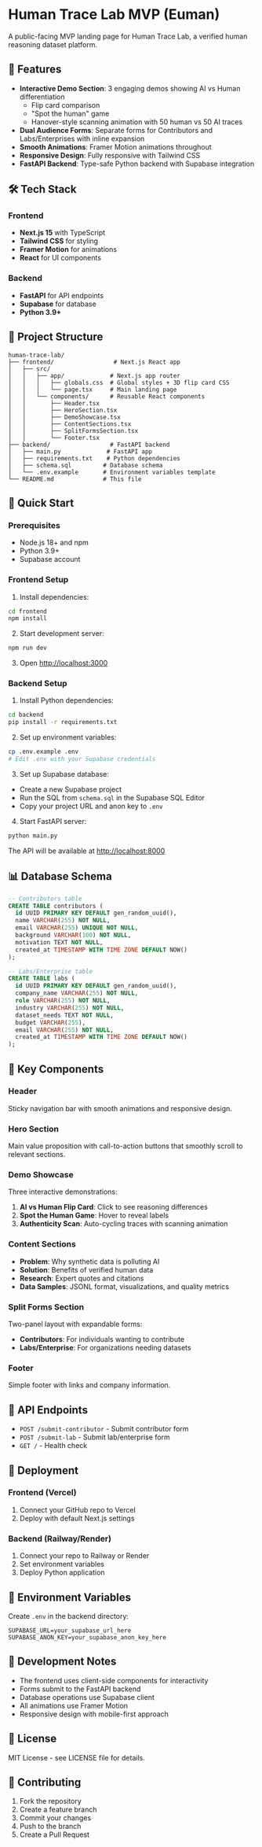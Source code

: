 # Human Trace Lab MVP (Euman)

A public-facing MVP landing page for Human Trace Lab, a verified human reasoning dataset platform.

## 🚀 Features

- **Interactive Demo Section**: 3 engaging demos showing AI vs Human differentiation
  - Flip card comparison
  - "Spot the human" game
  - Hanover-style scanning animation with 50 human vs 50 AI traces
- **Dual Audience Forms**: Separate forms for Contributors and Labs/Enterprises with inline expansion
- **Smooth Animations**: Framer Motion animations throughout
- **Responsive Design**: Fully responsive with Tailwind CSS
- **FastAPI Backend**: Type-safe Python backend with Supabase integration

## 🛠 Tech Stack

### Frontend
- **Next.js 15** with TypeScript
- **Tailwind CSS** for styling
- **Framer Motion** for animations
- **React** for UI components

### Backend
- **FastAPI** for API endpoints
- **Supabase** for database
- **Python 3.9+**

## 📁 Project Structure

```
human-trace-lab/
├── frontend/                 # Next.js React app
│   ├── src/
│   │   ├── app/             # Next.js app router
│   │   │   ├── globals.css  # Global styles + 3D flip card CSS
│   │   │   └── page.tsx     # Main landing page
│   │   └── components/      # Reusable React components
│   │       ├── Header.tsx
│   │       ├── HeroSection.tsx
│   │       ├── DemoShowcase.tsx
│   │       ├── ContentSections.tsx
│   │       ├── SplitFormsSection.tsx
│   │       └── Footer.tsx
├── backend/                 # FastAPI backend
│   ├── main.py             # FastAPI app
│   ├── requirements.txt    # Python dependencies
│   ├── schema.sql         # Database schema
│   └── .env.example       # Environment variables template
└── README.md              # This file
```

## 🚀 Quick Start

### Prerequisites
- Node.js 18+ and npm
- Python 3.9+
- Supabase account

### Frontend Setup

1. Install dependencies:
```bash
cd frontend
npm install
```

2. Start development server:
```bash
npm run dev
```

3. Open [http://localhost:3000](http://localhost:3000)

### Backend Setup

1. Install Python dependencies:
```bash
cd backend
pip install -r requirements.txt
```

2. Set up environment variables:
```bash
cp .env.example .env
# Edit .env with your Supabase credentials
```

3. Set up Supabase database:
- Create a new Supabase project
- Run the SQL from `schema.sql` in the Supabase SQL Editor
- Copy your project URL and anon key to `.env`

4. Start FastAPI server:
```bash
python main.py
```

The API will be available at [http://localhost:8000](http://localhost:8000)

## 📊 Database Schema

```sql
-- Contributors table
CREATE TABLE contributors (
  id UUID PRIMARY KEY DEFAULT gen_random_uuid(),
  name VARCHAR(255) NOT NULL,
  email VARCHAR(255) UNIQUE NOT NULL,
  background VARCHAR(100) NOT NULL,
  motivation TEXT NOT NULL,
  created_at TIMESTAMP WITH TIME ZONE DEFAULT NOW()
);

-- Labs/Enterprise table  
CREATE TABLE labs (
  id UUID PRIMARY KEY DEFAULT gen_random_uuid(),
  company_name VARCHAR(255) NOT NULL,
  role VARCHAR(255) NOT NULL,
  industry VARCHAR(255) NOT NULL,
  dataset_needs TEXT NOT NULL,
  budget VARCHAR(255),
  email VARCHAR(255) NOT NULL,
  created_at TIMESTAMP WITH TIME ZONE DEFAULT NOW()
);
```

## 🎨 Key Components

### Header
Sticky navigation bar with smooth animations and responsive design.

### Hero Section
Main value proposition with call-to-action buttons that smoothly scroll to relevant sections.

### Demo Showcase
Three interactive demonstrations:
1. **AI vs Human Flip Card**: Click to see reasoning differences
2. **Spot the Human Game**: Hover to reveal labels
3. **Authenticity Scan**: Auto-cycling traces with scanning animation

### Content Sections
- **Problem**: Why synthetic data is polluting AI
- **Solution**: Benefits of verified human data
- **Research**: Expert quotes and citations
- **Data Samples**: JSONL format, visualizations, and quality metrics

### Split Forms Section
Two-panel layout with expandable forms:
- **Contributors**: For individuals wanting to contribute
- **Labs/Enterprise**: For organizations needing datasets

### Footer
Simple footer with links and company information.

## 🔧 API Endpoints

- `POST /submit-contributor` - Submit contributor form
- `POST /submit-lab` - Submit lab/enterprise form
- `GET /` - Health check

## 🚢 Deployment

### Frontend (Vercel)
1. Connect your GitHub repo to Vercel
2. Deploy with default Next.js settings

### Backend (Railway/Render)
1. Connect your repo to Railway or Render
2. Set environment variables
3. Deploy Python application

## 📝 Environment Variables

Create `.env` in the backend directory:
```
SUPABASE_URL=your_supabase_url_here
SUPABASE_ANON_KEY=your_supabase_anon_key_here
```

## 🧪 Development Notes

- The frontend uses client-side components for interactivity
- Forms submit to the FastAPI backend
- Database operations use Supabase client
- All animations use Framer Motion
- Responsive design with mobile-first approach

## 📄 License

MIT License - see LICENSE file for details.

## 🤝 Contributing

1. Fork the repository
2. Create a feature branch
3. Commit your changes
4. Push to the branch
5. Create a Pull Request
